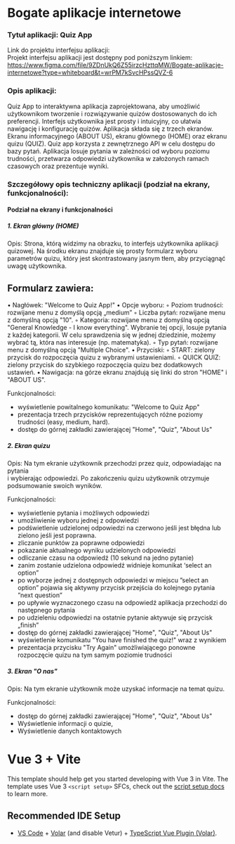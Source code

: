 # Bogate aplikacje internetowe

### Tytuł aplikacji: Quiz App 

Link do projektu interfejsu aplikacji:  
Projekt interfejsu aplikacji jest dostępny pod poniższym linkiem:   
<https://www.figma.com/file/9ZDnUkQ6Z55irzcHzttqMW/Bogate-aplikacje-internetowe?type=whiteboard&t=wrPM7kSvcHPssQVZ-6>

### Opis aplikacji:  
Quiz App to interaktywna aplikacja zaprojektowana, aby umożliwić użytkownikom tworzenie i rozwiązywanie quizów dostosowanych do ich preferencji. Interfejs użytkownika jest prosty i intuicyjny, co ułatwia nawigację i konfigurację quizów. Aplikacja składa się z trzech ekranów. Ekranu informacyjnego (ABOUT US), ekranu głównego (HOME) oraz ekranu quizu (QUIZ). Quiz app korzysta z zewnętrznego API w celu dostępu do bazy pytań. Aplikacja losuje pytania w zależności od wyboru poziomu trudności, przetwarza odpowiedzi użytkownika w założonych ramach czasowych oraz prezentuje wyniki.

### Szczegółowy opis techniczny aplikacji (podział na ekrany, funkcjonalności):  

#### Podział na ekrany i funkcjonalności  

##### 1. Ekran główny (HOME)  
Opis: Strona, którą widzimy na obrazku, to interfejs użytkownika aplikacji quizowej. Na środku ekranu znajduje się prosty formularz wyboru parametrów quizu, który jest skontrastowany jasnym tłem, aby przyciągnąć uwagę użytkownika. 
## Formularz zawiera:
• Nagłówek: "Welcome to Quiz App!"
• Opcje wyboru:
        ◦ Poziom trudności: rozwijane menu z domyślą opcją „medium”
        ◦ Liczba pytań: rozwijane menu z domyślną opcją "10". 
        ◦ Kategoria: rozwijane menu z domyślną opcją "General Knowledge - I know everything". Wybranie tej opcji, losuje pytania z każdej kategorii. 
W  celu sprawdzenia się w jednej dziedzinie, możemy wybrać tą, która nas interesuje (np. matematyka).
        ◦ Typ pytań: rozwijane menu z domyślną opcją "Multiple Choice". 
    • Przyciski:
        ◦ START: zielony przycisk do rozpoczęcia quizu z wybranymi ustawieniami.
        ◦ QUICK QUIZ: zielony przycisk do szybkiego rozpoczęcia quizu bez dodatkowych ustawień.
    • Nawigacja: na górze ekranu znajdują się linki do stron "HOME" i "ABOUT US".
    
Funkcjonalności:  
- wyświetlenie powitalnego komunikatu: "Welcome to Quiz App"  
-	prezentacja trzech przycisków reprezentujących różne poziomy trudności (easy, medium, hard).  
-	dostęp do górnej zakładki zawierającej "Home", "Quiz", "About Us"

##### 2. Ekran quizu
Opis: Na tym ekranie użytkownik przechodzi przez quiz, odpowiadając na pytania   
i wybierając odpowiedzi. Po zakończeniu quizu użytkownik otrzymuje podsumowanie swoich wyników.  

Funkcjonalności:     
- wyświetlenie pytania i możliwych odpowiedzi  
-	umożliwienie wyboru jednej z odpowiedzi   
-	podświetlenie udzielonej odpowiedzi na czerwono jeśli jest błędna lub zielono jeśli jest poprawna.  
-	zliczanie punktów za poprawne odpowiedzi  
-	pokazanie aktualnego wyniku udzielonych odpowiedzi  
-	odliczanie czasu na odpowiedź (10 sekund na jedno pytanie)  
-	zanim zostanie udzielona odpowiedź widnieje komunikat ‘select an option”  
-	po wyborze jednej z dostępnych odpowiedzi w miejscu ”select an option” pojawia się aktywny przycisk przejścia do kolejnego pytania ”next question”  
-	po upływie wyznaczonego czasu na odpowiedź aplikacja przechodzi do następnego pytania  
-	po udzieleniu odpowiedzi na ostatnie pytanie aktywuje się przycisk „finish”  
-	dostęp do górnej zakładki zawierającej "Home", "Quiz", "About Us"  
-	wyświetlenie komunikatu "You have finished the quiz!" wraz z wynikiem  
-	prezentacja przycisku "Try Again" umożliwiającego ponowne rozpoczęcie quizu na tym samym poziomie trudności  

##### 3. Ekran "O nas"
Opis: Na tym ekranie użytkownik może uzyskać informacje na temat quizu.  

Funkcjonalności:  

- dostęp do górnej zakładki zawierającej "Home", "Quiz", "About Us"  
-	Wyświetlenie informacji o quizie,  
-	Wyświetlenie danych kontaktowych  





# Vue 3 + Vite

This template should help get you started developing with Vue 3 in Vite. The template uses Vue 3 `<script setup>` SFCs, check out the [script setup docs](https://v3.vuejs.org/api/sfc-script-setup.html#sfc-script-setup) to learn more.

## Recommended IDE Setup

- [VS Code](https://code.visualstudio.com/) + [Volar](https://marketplace.visualstudio.com/items?itemName=Vue.volar) (and disable Vetur) + [TypeScript Vue Plugin (Volar)](https://marketplace.visualstudio.com/items?itemName=Vue.vscode-typescript-vue-plugin).
